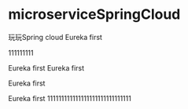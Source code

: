 # microserviceSpringCloud

玩玩Spring cloud 
Eureka  first

111111111

Eureka  first
Eureka  first

Eureka  first

Eureka  first
111111111111111111111111111111
